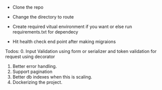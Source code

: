 * Clone the repo

* Change the directory to route

* Create required vitual environment if you want or else run requirements.txt for dependecy

* Hit health check end point after making migraions



Todos:
0. Input Validation using form or serializer and token validation for request using decorator
1. Better error handling.
2. Support pagination
3. Better db indexes when this is scaling.
4. Dockerizing the project.
